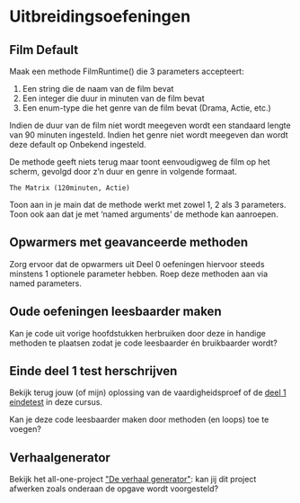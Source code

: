 # Uitbreidingsoefeningen

## Film Default

Maak een methode FilmRuntime\(\) die 3 parameters accepteert:

1. Een string die de naam van de film bevat
2. Een integer die duur in minuten van de film bevat
3. Een enum-type die het genre van de film bevat \(Drama, Actie, etc.\)

Indien de duur van de film niet wordt meegeven wordt een standaard lengte van 90 minuten ingesteld. Indien het genre niet wordt meegeven dan wordt deze default op Onbekend ingesteld.

De methode geeft niets terug maar toont eenvoudigweg de film op het scherm, gevolgd door z’n duur en genre in volgende formaat.

```text
The Matrix (120minuten, Actie)
```

Toon aan in je main dat de methode werkt met zowel 1, 2 als 3 parameters. Toon ook aan dat je met ‘named arguments’ de methode kan aanroepen.

## Opwarmers met geavanceerde methoden

Zorg ervoor dat de opwarmers uit Deel 0 oefeningen hiervoor steeds minstens 1 optionele parameter hebben. Roep deze methoden aan via named parameters.

## Oude oefeningen leesbaarder maken

Kan je code uit vorige hoofdstukken herbruiken door deze in handige methoden te plaatsen zodat je code leesbaarder én bruikbaarder wordt?

## Einde deel 1 test  herschrijven

Bekijk terug jouw \(of mijn\) oplossing van de vaardigheidsproef of de [deel 1 eindetest](https://github.com/v-nys/cursusprogrammeren/tree/3ce26c1653767f20f0438bf023c6a5ac44fc41f8/EindeTests/Mod1/Opgave.md) in deze cursus.

Kan je deze code leesbaarder maken door methoden \(en loops\) toe te voegen?

## Verhaalgenerator

Bekijk het all-one-project ["De verhaal generator"](https://github.com/v-nys/cursusprogrammeren/tree/3ce26c1653767f20f0438bf023c6a5ac44fc41f8/A_DEEL1_AllInOne/3_verhaalgenerator.md): kan jij dit project afwerken zoals onderaan de opgave wordt voorgesteld?

